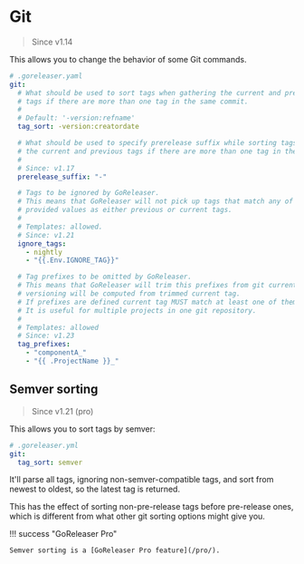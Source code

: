 # Git

> Since v1.14

This allows you to change the behavior of some Git commands.

```yaml
# .goreleaser.yaml
git:
  # What should be used to sort tags when gathering the current and previous
  # tags if there are more than one tag in the same commit.
  #
  # Default: '-version:refname'
  tag_sort: -version:creatordate

  # What should be used to specify prerelease suffix while sorting tags when gathering
  # the current and previous tags if there are more than one tag in the same commit.
  #
  # Since: v1.17
  prerelease_suffix: "-"

  # Tags to be ignored by GoReleaser.
  # This means that GoReleaser will not pick up tags that match any of the
  # provided values as either previous or current tags.
  #
  # Templates: allowed.
  # Since: v1.21
  ignore_tags:
    - nightly
    - "{{.Env.IGNORE_TAG}}"

  # Tag prefixes to be omitted by GoReleaser.
  # This means that GoReleaser will trim this prefixes from git current tag and
  # versioning will be computed from trimmed current tag.
  # If prefixes are defined current tag MUST match at least one of them or error will be raised.
  # It is useful for multiple projects in one git repository.
  #
  # Templates: allowed
  # Since: v1.23
  tag_prefixes:
    - "componentA_"
    - "{{ .ProjectName }}_"
```

## Semver sorting

> Since v1.21 (pro)

This allows you to sort tags by semver:

```yaml
# .goreleaser.yml
git:
  tag_sort: semver
```

It'll parse all tags, ignoring non-semver-compatible tags, and sort from newest
to oldest, so the latest tag is returned.

This has the effect of sorting non-pre-release tags before pre-release ones,
which is different from what other git sorting options might give you.

!!! success "GoReleaser Pro"

    Semver sorting is a [GoReleaser Pro feature](/pro/).
